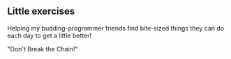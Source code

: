 ## Little exercises

Helping my budding-programmer friends find bite-sized things they can do each day to get a little better!

"Don't Break the Chain!"

